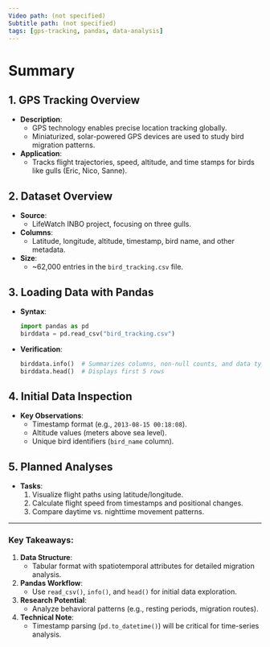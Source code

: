 ```yaml
---
Video path: (not specified)  
Subtitle path: (not specified)  
tags: [gps-tracking, pandas, data-analysis]  
---
```


# Summary

## 1. **GPS Tracking Overview**  
   - **Description**:  
     - GPS technology enables precise location tracking globally.  
     - Miniaturized, solar-powered GPS devices are used to study bird migration patterns.  
   - **Application**:  
     - Tracks flight trajectories, speed, altitude, and time stamps for birds like gulls (Eric, Nico, Sanne).  

## 2. **Dataset Overview**  
   - **Source**:  
     - LifeWatch INBO project, focusing on three gulls.  
   - **Columns**:  
     - Latitude, longitude, altitude, timestamp, bird name, and other metadata.  
   - **Size**:  
     - ~62,000 entries in the `bird_tracking.csv` file.  

## 3. **Loading Data with Pandas**  
   - **Syntax**:  
     ```python  
     import pandas as pd  
     birddata = pd.read_csv("bird_tracking.csv")  
     ```  
   - **Verification**:  
     ```python  
     birddata.info()  # Summarizes columns, non-null counts, and data types  
     birddata.head()  # Displays first 5 rows  
     ```  

## 4. **Initial Data Inspection**  
   - **Key Observations**:  
     - Timestamp format (e.g., `2013-08-15 00:18:08`).  
     - Altitude values (meters above sea level).  
     - Unique bird identifiers (`bird_name` column).  

## 5. **Planned Analyses**  
   - **Tasks**:  
     1. Visualize flight paths using latitude/longitude.  
     2. Calculate flight speed from timestamps and positional changes.  
     3. Compare daytime vs. nighttime movement patterns.  

---

### Key Takeaways:  
1. **Data Structure**:  
   - Tabular format with spatiotemporal attributes for detailed migration analysis.  
2. **Pandas Workflow**:  
   - Use `read_csv()`, `info()`, and `head()` for initial data exploration.  
3. **Research Potential**:  
   - Analyze behavioral patterns (e.g., resting periods, migration routes).  
4. **Technical Note**:  
   - Timestamp parsing (`pd.to_datetime()`) will be critical for time-series analysis.  